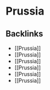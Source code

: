 # Prussia



<a id="orge309491"></a>

## Backlinks

-   [[Prussia]]
-   [[Prussia]]
-   [[Prussia]]
-   [[Prussia]]
-   [[Prussia]]
-   [[Prussia]]
